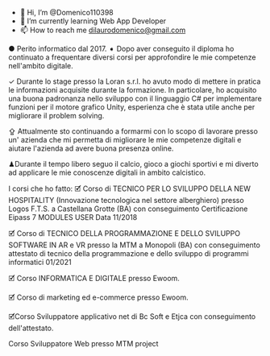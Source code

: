 - 👋 Hi, I’m @Domenico110398
- 🌱 I’m currently learning Web App Developer
- 📫 How to reach me dilaurodomenico@gmail.com

● Perito informatico dal 2017.
➧ Dopo aver conseguito il diploma ho continuato a frequentare diversi corsi per approfondire le mie competenze nell'ambito digitale.

 ✓ Durante lo stage presso la Loran s.r.l. ho avuto modo di mettere in pratica le informazioni acquisite durante la formazione. In particolare, ho acquisito una buona padronanza nello sviluppo con il linguaggio C# per implementare funzioni per il motore grafico Unity, esperienza che è stata utile anche per migliorare il problem solving.

⇪ Attualmente sto continuando a formarmi con lo scopo di lavorare presso un' azienda che mi permetta di migliorare le mie competenze digitali e aiutare l'azienda ad avere buona presenza online.

♟Durante il tempo libero seguo il calcio, gioco a giochi sportivi e mi diverto ad applicare le mie conoscenze digitali in ambito calcistico.

I corsi che ho fatto:
🗹 Corso di TECNICO PER LO SVILUPPO DELLA NEW HOSPITALITY
(Innovazione tecnologica nel settore alberghiero) presso Logos F.T.S. a Castellana Grotte (BA) con conseguimento Certificazione Eipass 7 MODULES USER Data 11/2018

 🗹 Corso di TECNICO DELLA PROGRAMMAZIONE E DELLO SVILUPPO SOFTWARE IN AR e VR presso la MTM a Monopoli (BA) con conseguimento attestato di tecnico della programmazione e dello sviluppo di programmi informatici 01/2021

🗹 Corso INFORMATICA E DIGITALE presso Ewoom.

🗹 Corso di marketing ed e-commerce presso Ewoom.

🗹Corso Sviluppatore applicativo net di Bc Soft e Etjca con conseguimento dell'attestato.

Corso Sviluppatore Web presso MTM project

<!---
Domenico110398/Domenico110398 is a ✨ special ✨ repository because its `README.md` (this file) appears on your GitHub profile.
You can click the Preview link to take a look at your changes.
--->
